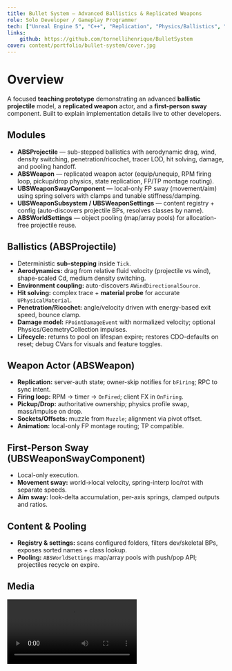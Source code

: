 ```yaml
---
title: Bullet System — Advanced Ballistics & Replicated Weapons
role: Solo Developer / Gameplay Programmer
tech: ["Unreal Engine 5", "C++", "Replication", "Physics/Ballistics", "Object Pooling", "UMG"]
links:
    github: https://github.com/tornellihenrique/BulletSystem
cover: content/portfolio/bullet-system/cover.jpg
---
```


# Overview
A focused **teaching prototype** demonstrating an advanced **ballistic projectile** model, a **replicated weapon** actor, and a **first-person sway** component. Built to explain implementation details live to other developers.

## Modules
- **ABSProjectile** — sub-stepped ballistics with aerodynamic drag, wind, density switching, penetration/ricochet, tracer LOD, hit solving, damage, and pooling handoff.
- **ABSWeapon** — replicated weapon actor (equip/unequip, RPM firing loop, pickup/drop physics, state replication, FP/TP montage routing).
- **UBSWeaponSwayComponent** — local-only FP sway (movement/aim) using spring solvers with clamps and tunable stiffness/damping.
- **UBSWeaponSubsystem / UBSWeaponSettings** — content registry + config (auto-discovers projectile BPs, resolves classes by name).
- **ABSWorldSettings** — object pooling (map/array pools) for allocation-free projectile reuse.

## Ballistics (ABSProjectile)
- Deterministic **sub-stepping** inside `Tick`.
- **Aerodynamics:** drag from relative fluid velocity (projectile vs wind), shape-scaled Cd, medium density switching.
- **Environment coupling:** auto-discovers `AWindDirectionalSource`.
- **Hit solving:** complex trace + **material probe** for accurate `UPhysicalMaterial`.
- **Penetration/Ricochet:** angle/velocity driven with energy-based exit speed, bounce clamp.
- **Damage model:** `FPointDamageEvent` with normalized velocity; optional Physics/GeometryCollection impulses.
- **Lifecycle:** returns to pool on lifespan expire; restores CDO-defaults on reset; debug CVars for visuals and feature toggles.

## Weapon Actor (ABSWeapon)
- **Replication:** server-auth state; owner-skip notifies for `bFiring`; RPC to sync intent.
- **Firing loop:** RPM → timer → `OnFired`; client FX in `OnFiring`.
- **Pickup/Drop:** authoritative ownership; physics profile swap, mass/impulse on drop.
- **Sockets/Offsets:** muzzle from `Muzzle`; alignment via pivot offset.
- **Animation:** local-only FP montage routing; TP compatible.

## First-Person Sway (UBSWeaponSwayComponent)
- Local-only execution.
- **Movement sway:** world→local velocity, spring-interp loc/rot with separate speeds.
- **Aim sway:** look-delta accumulation, per-axis springs, clamped outputs and ratios.

## Content & Pooling
- **Registry & settings:** scans configured folders, filters dev/skeletal BPs, exposes sorted names + class lookup.
- **Pooling:** `ABSWorldSettings` map/array pools with push/pop API; projectiles recycle on expire.

## Media
<video controls preload="metadata">
  <source src="content/portfolio/bullet-system/video.mp4" type="video/mp4" />
</video>